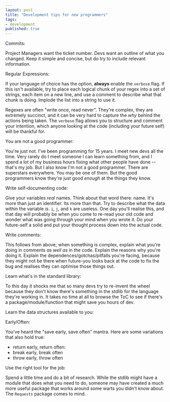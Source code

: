 ```yaml
---
layout: post
title: "Development tips for new programmers"
tags:
- development
published: true
---
```



Commits:

Project Managers want the ticket number. Devs want an outline of what you changed. Keep it simple and concise, but do try to include relevant information.

Regular Expressions:

If your language of choice has the option, **always** enable the `verbose` flag. If this isn't available, try to place each logical chunk of your regex into a set of strings, each item on a new line, and use a comment to describe what that chunk is doing. Implode the list into a string to use it.

Regexes are often "write once, read never". They're complex, they are extremely succinct, and it can be very hard to capture the *why* behind the actions being taken. The `verbose` flag allows you to structure and comment your intention, which anyone looking at the code (including your future self) will be thankful for.

You are not a good programmer:

You're just not. I've been programming for 15 years. I meet new devs all the time. Very rarely do I meet someone I can learn something from, and I spend a lot of my business hours fixing what other people have done -- that's my job. But I also know I'm not a good programmer. There are superstars everywhere. You may be one of them. But the good programmers know they're just good *enough* at the things they know.

Write self-documenting code:

Give your variables *real* names. Think about that word there: name. It's more than just an identifier. Its more than that. Try to describe what the data within the variable *is*. `i`, `j`, and `k` are useless. One day you'll realise this, and that day will probably be when you come to re-read your old code and wonder what was going through your mind when you wrote it. Do your future-self a solid and put your thought process down into the actual code.

Write comments:

This follows from above; when something is complex, explain what you're doing in comments *as well as* in the code. Explain the reasons why you're doing it. Explain the dependences/gotchas/pitfalls you're facing, because they might not be there when future-you looks back at the code to fix the bug and realises they can optimise those things out.

Learn what's in the standard library:

To this day it shocks me that so many devs try to re-invent the wheel because they don't know there's something in the stdlib for the language they're working in. It takes no time at all to browse the ToC to see if there's a package/module/function that might save you hours of dev.

Learn the data structures available to you:



Early/Often:

You've heard the "save early, save often" mantra. Here are some variations that also hold true:

- return early, return often:
- break early, break often
- throw early, throw often


Use the right tool for the job:

Spend a little time and do a bit of research. While the stdlib might have a module that does what you need to do, someone may have created a much more useful package that works around some warts you didn't know about. The `Requests` package comes to mind.
